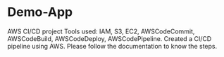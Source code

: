 # Demo-App
AWS CI/CD project
Tools used: IAM, S3, EC2, AWSCodeCommit, AWSCodeBuild, AWSCodeDeploy, AWSCodePipeline.
Created a CI/CD pipeline using AWS.
Please follow the documentation to know the steps.
